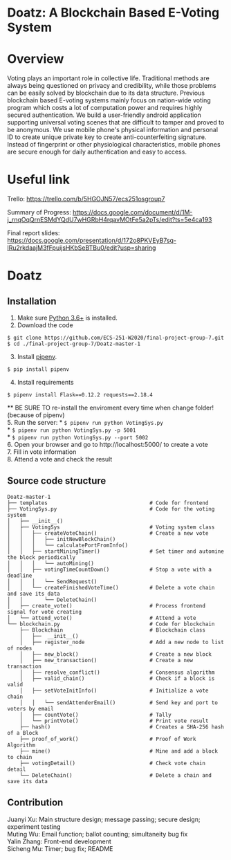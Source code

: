 
Doatz: A Blockchain Based E-Voting System
===
# Overview
Voting plays an important role in collective life. Traditional methods are always being questioned on privacy and credibility, while those problems can be easily solved by blockchain due to its data structure. Previous blockchain based E-voting systems mainly focus on nation-wide voting program which costs a lot of computation power and requires highly secured authentication. We build a user-friendly android application supporting universal voting scenes that are difficult to tamper and proved to be anonymous. We use mobile phone's physical information and personal ID to create unique private key to create anti-counterfeiting signature. Instead of fingerprint or other physiological characteristics, mobile phones are secure enough for daily authentication and easy to access.

# Useful link 
Trello:
https://trello.com/b/5HGOJN57/ecs251osgroup7

Summary of Progress:
https://docs.google.com/document/d/1M-j_rnqOqQrnESMdYQdU7wHGRbH4rqavMOtFe5a2pTs/edit?ts=5e4ca193

Final report slides:
https://docs.google.com/presentation/d/172o8PKVEyB7sq-lRu2rkdaajM3fFpuijsHKbSeBTBu0/edit?usp=sharing

# Doatz


## Installation

1. Make sure [Python 3.6+](https://www.python.org/downloads/) is installed. 
2. Download the code 
```
$ git clone https://github.com/ECS-251-W2020/final-project-group-7.git
$ cd ./final-project-group-7/Doatz-master-1
```
3. Install [pipenv](https://github.com/kennethreitz/pipenv). 
```
$ pip install pipenv 
```
4. Install requirements  
```
$ pipenv install Flask==0.12.2 requests==2.18.4

``` 
** BE SURE TO re-install the enviroment every time when change folder! (because of pipenv)  
5. Run the server:
    * `$ pipenv run python VotingSys.py`  
    * `$ pipenv run python VotingSys.py -p 5001`  
    * `$ pipenv run python VotingSys.py --port 5002`  
6. Open your browser and go to http://localhost:5000/ to create a vote  
7. Fill in vote information  
8. Attend a vote and check the result  
    

## Source code structure
```
Doatz-master-1
├── templates                                 # Code for frontend
├── VotingSys.py                              # Code for the voting system
│   ├── __init__()
│   ├── VotingSys                             # Voting system class
│   │   ├── createVoteChain()                 # Create a new vote
│   │   │   ├── initNewBlockChain()
│   │   │   └── calculatePortFromInfo()
│   │   ├── startMiningTimer()                # Set timer and automine the block periodically
│   │   │   └── autoMining()     
│   │   ├── votingTimeCountDown()             # Stop a vote with a deadline
│   │   │   └── SendRequest()
│   │   └── createFinishedVoteTime()          # Delete a vote chain and save its data
│   │       └── DeleteChain()
│   ├── create_vote()                         # Process frontend signal for vote creating 
│   └── attend_vote()                         # Attend a vote 
└── blockchain.py                             # Code for blockchain
    ├── Blockchain                            # Blockchain class
    │   ├──  __init__()  
    │   ├── register_node                     # Add a new node to list of nodes
    │   ├── new_block()                       # Create a new block
    │   ├── new_transaction()                 # Create a new transaction
    │   ├── resolve_conflict()                # Consensus algorithm
    │   ├── valid_chain()                     # Check if a block is valid
    │   ├── setVoteInitInfo()                 # Initialize a vote chain
    │   │   └── sendAttenderEmail()           # Send key and port to voters by email
    │   ├── countVote()                       # Tally
    │   └── printVote()                       # Print vote result
    ├── hash()                                # Creates a SHA-256 hash of a Block
    ├── proof_of_work()                       # Proof of Work Algorithm
    ├── mine()                                # Mine and add a block to chain
    ├── votingDetail()                        # Check vote chain detail
    └── DeleteChain()                         # Delete a chain and save its data
```

## Contribution

Juanyi Xu: Main structure design; message passing; secure design; experiment testing  
Muting Wu: Email function; ballot counting; simultaneity bug fix  
Yalin Zhang: Front-end development  
Sicheng Mu: Timer; bug fix; README  

